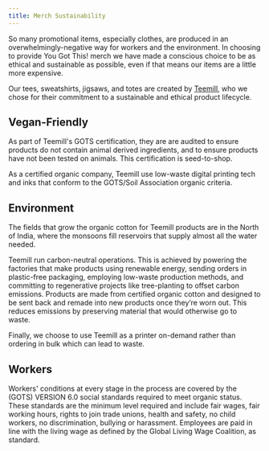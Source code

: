 ```yaml
---
title: Merch Sustainability
---
```


So many promotional items, especially clothes, are produced in an overwhelmingly-negative way for workers and the environment. In choosing to provide You Got This! merch we have made a conscious choice to be as ethical and sustainable as possible, even if that means our items are a little more expensive.

Our tees, sweatshirts, jigsaws, and totes are created by [Teemill](https://teemill.com), who we chose for their commitment to a sustainable and ethical product lifecycle.

## Vegan-Friendly

As part of Teemill's GOTS certification, they are are audited to ensure products do not contain animal derived ingredients, and to ensure products have not been tested on animals. This certification is seed-to-shop.

As a certified organic company, Teemill use low-waste digital printing tech and inks that conform to the GOTS/Soil Association organic criteria.

## Environment

The fields that grow the organic cotton for Teemill products are in the North of India, where the monsoons fill reservoirs that supply almost all the water needed.

Teemill run carbon-neutral operations. This is achieved by powering the factories that make products using renewable energy, sending orders in plastic-free packaging, employing low-waste production methods, and committing to regenerative projects like tree-planting to offset carbon emissions. Products are made from certified organic cotton and designed to be sent back and remade into new products once they’re worn out. This reduces emissions by preserving material that would otherwise go to waste. 

Finally, we choose to use Teemill as a printer on-demand rather than ordering in bulk which can lead to waste.

## Workers

Workers' conditions at every stage in the process are covered by the (GOTS) VERSION 6.0 social standards required to meet organic status. These standards are the minimum level required and include fair wages, fair working hours, rights to join trade unions, health and safety, no child workers, no discrimination, bullying or harassment. Employees are paid in line with the living wage as defined by the Global Living Wage Coalition, as standard.
